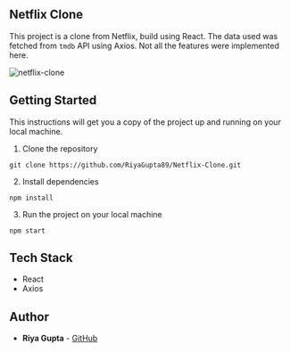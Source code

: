 ## Netflix Clone
This project is a clone from Netflix, build using React. The data used was fetched from `tmdb` API using Axios. Not all the features were implemented here.

![netflix-clone](https://user-images.githubusercontent.com/72425181/128798976-05108836-f218-4c34-86ec-75fe4845a24b.PNG)



## Getting Started
This instructions will get you a copy of the project up and running on your local machine.

1. Clone the repository
```
git clone https://github.com/RiyaGupta89/Netflix-Clone.git
```

2. Install dependencies 
```
npm install
```

3. Run the project on your local machine
```
npm start
```

## Tech Stack
* React
* Axios

## Author

* **Riya Gupta** - [GitHub](https://github.com/RiyaGupta89)
